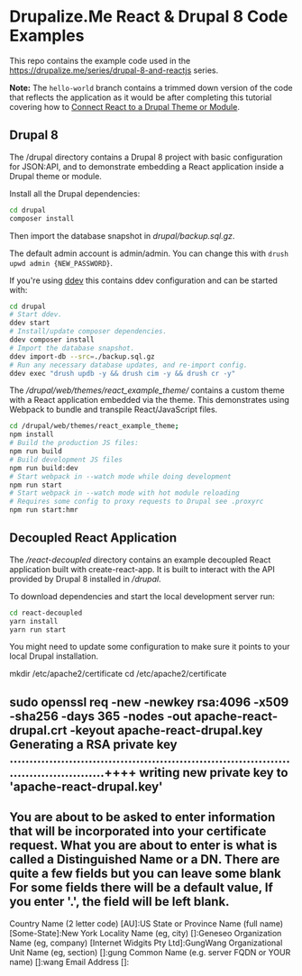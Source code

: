 # Drupalize.Me React & Drupal 8 Code Examples

This repo contains the example code used in the https://drupalize.me/series/drupal-8-and-reactjs series.

**Note:** The `hello-world` branch contains a trimmed down version of the code that reflects the application as it would be after completing this tutorial covering how to [Connect React to a Drupal Theme or Module](https://drupalize.me/tutorial/connect-react-drupal-theme-or-module?p=3253).

## Drupal 8

The /drupal directory contains a Drupal 8 project with basic configuration for JSON:API, and to demonstrate embedding a React application inside a Drupal theme or module.

Install all the Drupal dependencies:

```bash
cd drupal
composer install
```

Then import the database snapshot in _drupal/backup.sql.gz_.

The default admin account is admin/admin. You can change this with `drush upwd admin {NEW_PASSWORD}`.

If you're using [ddev](https://ddev.readthedocs.io/en/stable/) this contains ddev configuration and can be started with:

```bash
cd drupal
# Start ddev.
ddev start
# Install/update composer dependencies.
ddev composer install
# Import the database snapshot.
ddev import-db --src=./backup.sql.gz
# Run any necessary database updates, and re-import config.
ddev exec "drush updb -y && drush cim -y && drush cr -y"
```

The _/drupal/web/themes/react\_example\_theme/_ contains a custom theme with a React application embedded via the theme. This demonstrates using Webpack to bundle and transpile React/JavaScript files.

```bash
cd /drupal/web/themes/react_example_theme;
npm install
# Build the production JS files:
npm run build
# Build development JS files
npm run build:dev
# Start webpack in --watch mode while doing development
npm run start
# Start webpack in --watch mode with hot module reloading
# Requires some config to proxy requests to Drupal see .proxyrc
npm run start:hmr
```

## Decoupled React Application

The _/react-decoupled_ directory contains an example decoupled React application built with create-react-app. It is built to interact with the API provided by Drupal 8 installed in _/drupal_.

To download dependencies and start the local development server run:

```bash
cd react-decoupled
yarn install
yarn run start
```

You might need to update some configuration to make sure it points to your local Drupal installation.


mkdir /etc/apache2/certificate
cd /etc/apache2/certificate

 sudo openssl req -new -newkey rsa:4096 -x509 -sha256 -days 365 -nodes -out apache-react-drupal.crt -keyout apache-react-drupal.key
Generating a RSA private key
...............................................................................................++++
writing new private key to 'apache-react-drupal.key'
-----
You are about to be asked to enter information that will be incorporated
into your certificate request.
What you are about to enter is what is called a Distinguished Name or a DN.
There are quite a few fields but you can leave some blank
For some fields there will be a default value,
If you enter '.', the field will be left blank.
-----
Country Name (2 letter code) [AU]:US
State or Province Name (full name) [Some-State]:New York
Locality Name (eg, city) []:Geneseo
Organization Name (eg, company) [Internet Widgits Pty Ltd]:GungWang
Organizational Unit Name (eg, section) []:gung
Common Name (e.g. server FQDN or YOUR name) []:wang
Email Address []:
